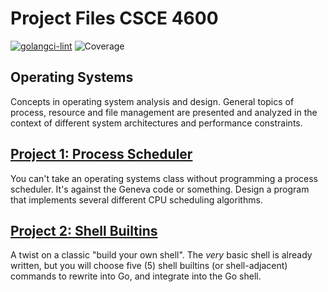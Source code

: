 # Project Files CSCE 4600
[![golangci-lint](https://github.com/jh125486/CSCE4600/actions/workflows/golangci-lint.yml/badge.svg?branch=main)](https://github.com/jh125486/CSCE4600/actions/workflows/golangci-lint.yml)
![Coverage](https://img.shields.io/badge/Coverage-81.3%25-brightgreen)

## Operating Systems

Concepts in operating system analysis and design. General topics of process, resource and file management are presented and analyzed in the context of different system architectures and performance constraints.

## [Project 1: Process Scheduler](https://github.com/jh125486/CSCE4600/tree/main/Project1)


You can't take an operating systems class without programming a process scheduler.  It's against the Geneva code or something.
Design a program that implements several different CPU scheduling algorithms.


## [Project 2: Shell Builtins](https://github.com/jh125486/CSCE4600/tree/main/Project2)

A twist on a classic "build your own shell". The *very* basic shell is already written, but you will choose five (5) shell builtins (or shell-adjacent) commands to rewrite into Go, and integrate into the Go shell.
